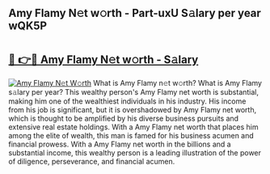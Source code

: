 ## Amy Flamy N𝚎t w𝚘rth - Part-uxU S𝚊lary per year wQK5P

# <h2><a href="http://gc21vt.nevu.top/?p=Amy+Flamy">🔗 👉🔴 Amy Flamy N𝚎t w𝚘rth - S𝚊lary</a></h2>

[![Amy Flamy N𝚎t W𝚘rth](https://i.imgur.com/Oavwk0R.jpeg)](http://gc21vt.nevu.top/?p=Amy+Flamy)
What is Amy Flamy n𝚎t w𝚘rth? What is Amy Flamy s𝚊lary per year?
This wealthy person's Amy Flamy net worth is substantial, making him one of the wealthiest individuals in his industry. His income from his job is significant, but it is overshadowed by Amy Flamy net worth, which is thought to be amplified by his diverse business pursuits and extensive real estate holdings. With a Amy Flamy net worth that places him among the elite of wealth, this man is famed for his business acumen and financial prowess. With a Amy Flamy net worth in the billions and a substantial income, this wealthy person is a leading illustration of the power of diligence, perseverance, and financial acumen.
